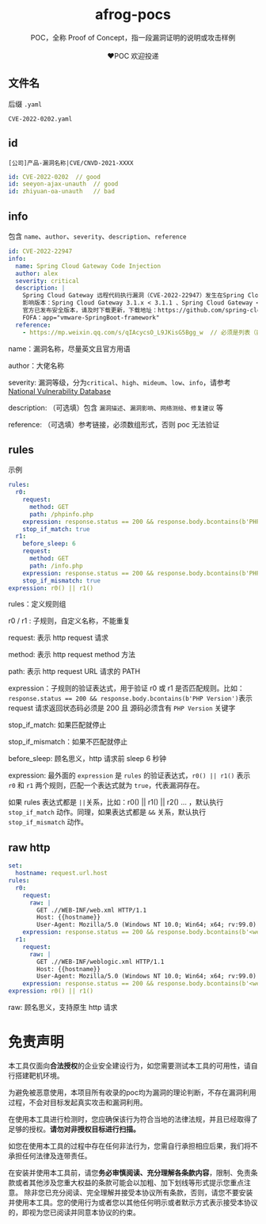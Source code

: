 <h1 align="center">afrog-pocs</h1>
<p align="center">POC，全称 Proof of Concept，指一段漏洞证明的说明或攻击样例<br/><br/>❤️POC 欢迎投递</p>

## 文件名

后缀 `.yaml`

```azure
CVE-2022-0202.yaml
```

## id

`[公司]产品-漏洞名称|CVE/CNVD-2021-XXXX`

```yaml
id: CVE-2022-0202  // good
id: seeyon-ajax-unauth  // good
id: zhiyuan-oa-unauth   // bad
```
## info

包含 `name`、`author`、`severity`、`description`、`reference`

```yaml
id: CVE-2022-22947
info:
  name: Spring Cloud Gateway Code Injection
  author: alex
  severity: critical
  description: |
    Spring Cloud Gateway 远程代码执行漏洞（CVE-2022-22947）发生在Spring Cloud Gateway...
    影响版本：Spring Cloud Gateway 3.1.x < 3.1.1 、Spring Cloud Gateway < 3.0.7
    官方已发布安全版本，请及时下载更新，下载地址：https://github.com/spring-cloud/spring-cloud-gateway
    FOFA：app="vmware-SpringBoot-framework"
  reference:
    - https://mp.weixin.qq.com/s/qIAcycsO_L9JKisG5Bgg_w	 // 必须是列表（数组）形式
```
name：漏洞名称，尽量英文且官方用语

author：大佬名称

severity: 漏洞等级，分为`critical`、`high`、`mideum`、`low`、`info`，请参考 [National Vulnerability Database](https://nvd.nist.gov/vuln/detail/cve-2020-11710)

description: （可选填）包含 `漏洞描述`、`漏洞影响`、`网络测绘`、`修复建议` 等

reference: （可选填）参考链接，必须数组形式，否则 poc 无法验证

## rules

示例

``` yaml
rules:
  r0:
    request:
      method: GET
      path: /phpinfo.php
    expression: response.status == 200 && response.body.bcontains(b'PHP Version')
    stop_if_match: true
  r1:
    before_sleep: 6
    request:
      method: GET
      path: /info.php
    expression: response.status == 200 && response.body.bcontains(b'PHP Version')
    stop_if_mismatch: true
expression: r0() || r1()
```

rules：定义规则组

r0 / r1 :  子规则，自定义名称，不能重复

request:  表示 http request 请求

method:  表示 http request method 方法

path:  表示 http request URL 请求的 PATH

expression：子规则的验证表达式，用于验证 r0 或 r1 是否匹配规则。比如：`response.status == 200 && response.body.bcontains(b'PHP Version')`表示 request 请求返回状态码必须是 200 且 源码必须含有 `PHP Version` 关键字

stop_if_match: 如果匹配就停止

stop_if_mismatch：如果不匹配就停止

before_sleep: 顾名思义，http 请求前 sleep 6 秒钟

expression: 最外面的 `expression` 是 `rules` 的验证表达式，`r0() || r1()` 表示 `r0` 和 `r1` 两个规则，匹配一个表达式就为 `true`，代表漏洞存在。

如果 rules 表达式都是 `||`关系，比如：r0() || r1() || r2() ... ，默认执行 `stop_if_match` 动作。同理，如果表达式都是 `&&` 关系，默认执行 `stop_if_mismatch` 动作。

## raw http
```yaml
set:
  hostname: request.url.host
rules:
  r0:
    request:
      raw: |
        GET .//WEB-INF/web.xml HTTP/1.1
        Host: {{hostname}}
        User-Agent: Mozilla/5.0 (Windows NT 10.0; Win64; x64; rv:99.0) Gecko/20100101 Firefox/99.0
    expression: response.status == 200 && response.body.bcontains(b'<web-app') && response.body.bcontains(b'</web-app>') && (response.raw_header.bcontains(b'application/xml') || response.raw_header.bcontains(b'text/xml'))
  r1:
    request:
      raw: |
        GET .//WEB-INF/weblogic.xml HTTP/1.1
        Host: {{hostname}}
        User-Agent: Mozilla/5.0 (Windows NT 10.0; Win64; x64; rv:99.0) Gecko/20100101 Firefox/99.0
    expression: response.status == 200 && response.body.bcontains(b'<weblogic-web-app') && response.body.bcontains(b'</weblogic-web-app>') && (response.raw_header.bcontains(b'application/xml') || response.raw_header.bcontains(b'text/xml'))
expression: r0() || r1()
```
raw: 顾名思义，支持原生 http 请求
# 免责声明

本工具仅面向**合法授权**的企业安全建设行为，如您需要测试本工具的可用性，请自行搭建靶机环境。

为避免被恶意使用，本项目所有收录的poc均为漏洞的理论判断，不存在漏洞利用过程，不会对目标发起真实攻击和漏洞利用。

在使用本工具进行检测时，您应确保该行为符合当地的法律法规，并且已经取得了足够的授权。**请勿对非授权目标进行扫描。**

如您在使用本工具的过程中存在任何非法行为，您需自行承担相应后果，我们将不承担任何法律及连带责任。

在安装并使用本工具前，请您**务必审慎阅读、充分理解各条款内容**，限制、免责条款或者其他涉及您重大权益的条款可能会以加粗、加下划线等形式提示您重点注意。 除非您已充分阅读、完全理解并接受本协议所有条款，否则，请您不要安装并使用本工具。您的使用行为或者您以其他任何明示或者默示方式表示接受本协议的，即视为您已阅读并同意本协议的约束。
